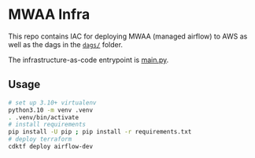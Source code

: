 # MWAA Infra

This repo contains IAC for deploying MWAA (managed airflow) to AWS as well as the dags in the [`dags/`](dags) folder.

The infrastructure-as-code entrypoint is [main.py](main.py).

## Usage

```bash
# set up 3.10+ virtualenv
python3.10 -m venv .venv
. .venv/bin/activate
# install requirements
pip install -U pip ; pip install -r requirements.txt
# deploy terraform
cdktf deploy airflow-dev
```
